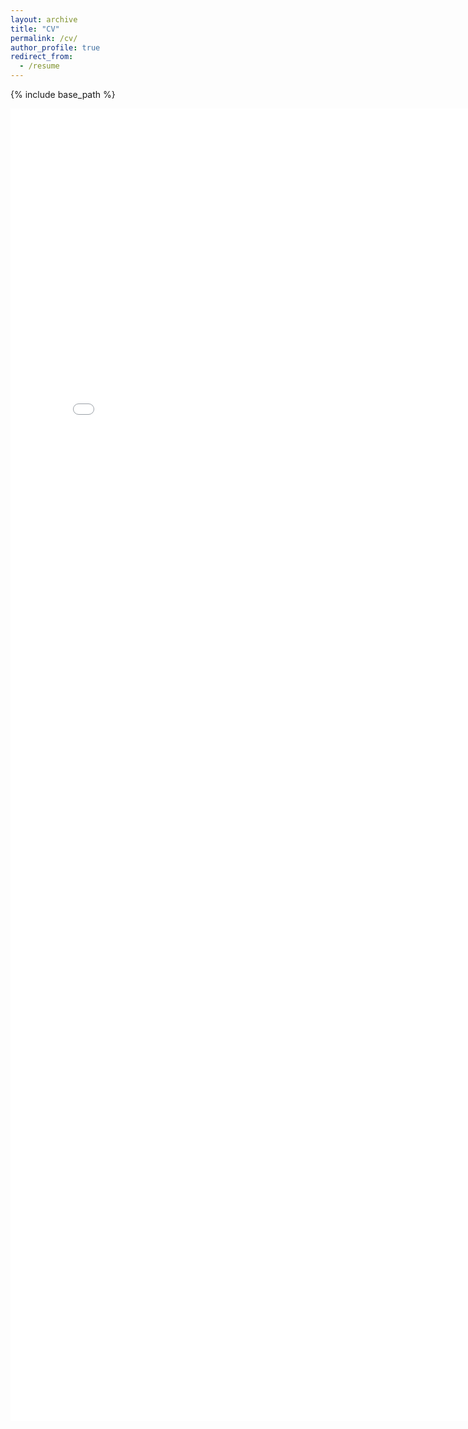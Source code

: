 ```yaml
---
layout: archive
title: "CV"
permalink: /cv/
author_profile: true
redirect_from:
  - /resume
---
```


{% include base_path %}

<embed src="/Users/fernandagonzalez/Desktop/code/fernandamayela/files/FG_Resume.pdf" width="800px" height="2100px" />